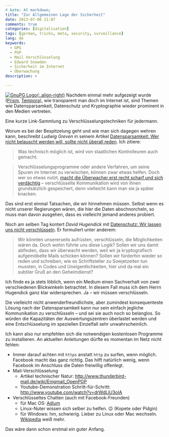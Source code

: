 ```yaml
---
# kate: hl markdown;
title: "Zur Allgemeinen Lage der Sicherheit"
date: 2013-07-06 21:07
comments: true
categories: [digitalisation]
tags: [german, tricks, meta, security, surveillance]
lang: de
keywords:
  - GPG
  - PGP
  - Mail Verschlüsselung
  - Edward Snowden
  - Sicherheit im Internet
  - Überwachung
description: >

---
```


[![GnuPG Logo][img]{:.align-right}][gpg] Nachdem einmal mehr aufgezeigt wurde ([Prism], [Tempora]), wie transparent man doch im Internet ist, sind Themen wie Datensparsamkeit, Datenschutz und Kryptographie wieder prominent in den Medien vertreten.

Eine kurze Link-Sammlung zu Verschlüsselungstechniken für jedermann.

[img]: https://upload.wikimedia.org/wikipedia/commons/thumb/6/61/Gnupg_logo.svg/200px-Gnupg_logo.svg.png
[gpg]: http://www.gnupg.org/ "Gnu GPG"

<!--more-->

Worum es bei der Bespitzelung geht und wie man sich dagegen wehren kann, beschreibt *Ludwig Greven* in seinem Artikel [Datensparsamkeit: Wer nicht belauscht werden will, sollte nicht überall reden](http://www.zeit.de/digital/datenschutz/2013-06/ueberwachung-snowden-datensparsamkeit). Ich zitiere:

> Was technisch möglich ist, wird von staatlichen Kontrolleuren auch gemacht.

> Verschlüsselungsprogramme oder andere Verfahren, um seine Spuren im Internet zu verwischen, können zwar etwas helfen. Doch wer so etwas nutzt, [macht die Überwacher erst recht scharf und sich verdächtig](http://www.zeit.de/digital/datenschutz/2013-06/nsa-speichert-verschluesselte-mails) – verschlüsselte Kommunikation wird von ihnen grundsätzlich gespeichert, denn vielleicht kann man sie ja später knacken.

Das sind erst einmal Tatsachen, die wir hinnehmen müssen. Selbst wenn es nicht unserer Regierungen wären, die hier die Daten abschnorcheln, so muss man davon ausgehen, dass es vielleicht jemand anderes probiert.

Noch am selben Tag kontert *David Hugendick* mit [Datenschutz: Wir lassen uns nicht verschlüsseln](http://www.zeit.de/kultur/2013-06/replik-datensparsamkeit-prism). Er formuliert unter anderem:

> Wir könnten unsererseits aufrüsten, verschlüsseln, die Möglichkeiten wären da. Doch wohin führte uns diese Logik? Sollen wir uns damit abfinden, dass wir überwacht werden, weil wir ja kryptografisch aufgemöbelte Mails schicken können? Sollen wir fürderhin wieder so reden und schreiben, wie es Schriftsteller zu Sowjetzeiten tun mussten, in Codes und Uneigentlichkeiten, hier und da mal ein subtiler Gruß an den Geheimdienst?

Ich finde es ja stets löblich, wenn ein Medium einen Sachverhalt von zwei verschiedenen Blickwinkeln betrachtet. In diesem Fall muss ich dem Herrn Hugendick ganz klar widersprechen. Ja – wir müssen verschlüsseln.

Die vielleicht nicht anwenderfreundlichste, aber zumindest konsequenteste Lösung nach der Datensparsamkeit kann nur sein einfach jegliche Kommunikation zu verschlüsseln – und sei sie auch noch so belanglos. So würden die Kapazitäten der Auswertungszentren überlastet werden und eine Entschlüsselung im speziellen Einzelfall sehr unwahrscheinlich.

Ich kann also nur empfehlen sich die notwendigen kostenlosen Programme zu installieren. An aktuellen Anleitungen dürfte es momentan im Netz nicht fehlen:

* Immer darauf achten mit `https` anstatt `http` zu surfen, wenn möglich. Facebook macht das ganz richtig. Das hilft natürlich wenig, wenn Facebook im Anschluss die Daten freiwillig offenlegt.
* Mail-Verschlüsselung
  * Artikel technischer Natur: <http://www.thunderbird-mail.de/wiki/Enigmail_OpenPGP>
  * Youtube-Demonstration Schritt-für-Schritt: <http://www.youtube.com/watch?v=drWdLiU3oIA>
* Verschlüsseltes Chatten (auch mit Facebook-Freunden)
  * für Mac OS: [Adium](http://www.adium.im/)
  * Linux-Nuter wissen sich selber zu helfen. :wink: (Kopete oder Pidgin)
  * für Windows: hm, schwierig. Lieber zu Linux oder Mac wechseln. [Wikipedia](http://de.wikipedia.org/wiki/Off-the-Record_Messaging#Verf.C3.BCgbarkeit) weiß mehr.

Das wäre dann schon erstmal ein guter Anfang.

[Tempora]: http://de.wikipedia.org/wiki/Tempora "Tempora auf Wikipedia"
[Prism]: http://de.wikipedia.org/wiki/PRISM_%28%C3%9Cberwachungsprogramm%29 "Prism (Überwachungsprogramm) auf Wikipedia"
